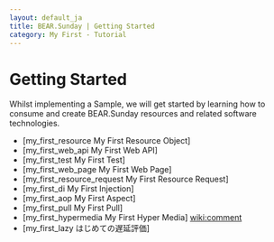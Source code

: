 ```yaml
---
layout: default_ja
title: BEAR.Sunday | Getting Started 
category: My First - Tutorial
--- 
```


# Getting Started 

Whilst implementing a Sample, we will get started by learning how to consume and create BEAR.Sunday resources and related software technologies.

  * [my_first_resource My First Resource Object]
  * [my_first_web_api My First Web API]
  * [my_first_test My First Test]
  * [my_first_web_page My First Web Page]
  * [my_first_resource_request My First Resource Request]
  * [my_first_di My First Injection]
  * [my_first_aop My First Aspect]
  * [my_first_pull My First Pull]
  * [my_first_hypermedia My First Hyper Media]
<wiki:comment>
  * [my_first_lazy はじめての遅延評価]
